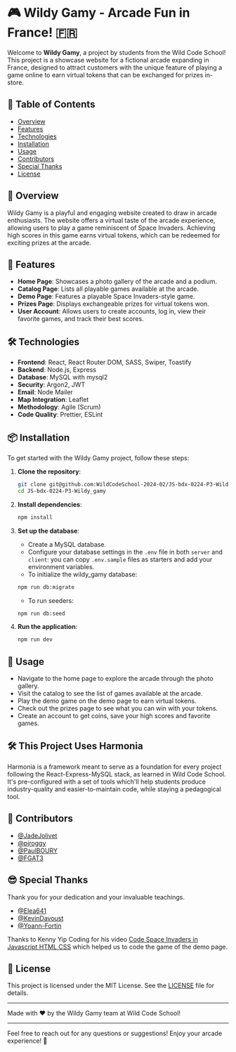# 🎮 Wildy Gamy - Arcade Fun in France! 🇫🇷

Welcome to **Wildy Gamy**, a project by students from the Wild Code School! This project is a showcase website for a fictional arcade expanding in France, designed to attract customers with the unique feature of playing a game online to earn virtual tokens that can be exchanged for prizes in-store. 

## 📜 Table of Contents
- [Overview](#overview)
- [Features](#features)
- [Technologies](#technologies)
- [Installation](#installation)
- [Usage](#usage)
- [Contributors](#contributors)
- [Special Thanks](#special-thanks)
- [License](#license)

## 📖 Overview

Wildy Gamy is a playful and engaging website created to draw in arcade enthusiasts. The website offers a virtual taste of the arcade experience, allowing users to play a game reminiscent of Space Invaders. Achieving high scores in this game earns virtual tokens, which can be redeemed for exciting prizes at the arcade. 

## 🌟 Features

- **Home Page**: Showcases a photo gallery of the arcade and a podium.
- **Catalog Page**: Lists all playable games available at the arcade.
- **Demo Page**: Features a playable Space Invaders-style game.
- **Prizes Page**: Displays exchangeable prizes for virtual tokens won.
- **User Account**: Allows users to create accounts, log in, view their favorite games, and track their best scores.

## 🛠 Technologies

- **Frontend**: React, React Router DOM, SASS, Swiper, Toastify
- **Backend**: Node.js, Express
- **Database**: MySQL with mysql2
- **Security**: Argon2, JWT
- **Email**: Node Mailer
- **Map Integration**: Leaflet
- **Methodology**: Agile (Scrum)
- **Code Quality**: Prettier, ESLint

## 📦 Installation

To get started with the Wildy Gamy project, follow these steps:

1. **Clone the repository**:
    ```bash
    git clone git@github.com:WildCodeSchool-2024-02/JS-bdx-0224-P3-Wildy_gamy.git
    cd JS-bdx-0224-P3-Wildy_gamy
    ```

2. **Install dependencies**:
    ```bash
    npm install
    ```

3. **Set up the database**:
    - Create a MySQL database.
    - Configure your database settings in the `.env` file in both `server` and `client`: you can copy `.env.sample` files as starters and add your environment variables.
    - To initialize the wildy_gamy database:
    ```bash
    npm run db:migrate
    ```
    - To run seeders:
    ```bash
    npm run db:seed
    ```

4. **Run the application**:
    ```bash
    npm run dev
    ```

## 🚀 Usage

- Navigate to the home page to explore the arcade through the photo gallery.
- Visit the catalog to see the list of games available at the arcade.
- Play the demo game on the demo page to earn virtual tokens.
- Check out the prizes page to see what you can win with your tokens.
- Create an account to get coins, save your high scores and favorite games.

## 🛠 This Project Uses Harmonia

Harmonia is a framework meant to serve as a foundation for every project following the React-Express-MySQL stack, as learned in Wild Code School. It's pre-configured with a set of tools which'll help students produce industry-quality and easier-to-maintain code, while staying a pedagogical tool.

## 👥 Contributors

- [@JadeJolivet](https://github.com/JadeJolivet)
- [@pjroggy](https://github.com/pjroggy)
- [@PaulBOURY](https://github.com/PaulBOURY)
- [@FGAT3](https://github.com/FGAT3)

## 😎 Special Thanks

Thank you for your dedication and your invaluable teachings.

- [@Elea641](https://github.com/Elea641)
- [@KevinDavoust](https://github.com/KevinDavoust)
- [@Yoann-Fortin](https://github.com/Yoann-Fortin)

Thanks to Kenny Yip Coding for his video [Code Space Invaders in Javascript HTML CSS](https://www.youtube.com/watch?v=v74X5dtDLvg) which helped us to code the game of the demo page.

## 📄 License

This project is licensed under the MIT License. See the [LICENSE](LICENSE) file for details.

---

Made with ❤️ by the Wildy Gamy team at Wild Code School!

---

Feel free to reach out for any questions or suggestions! Enjoy your arcade experience! 🎉
